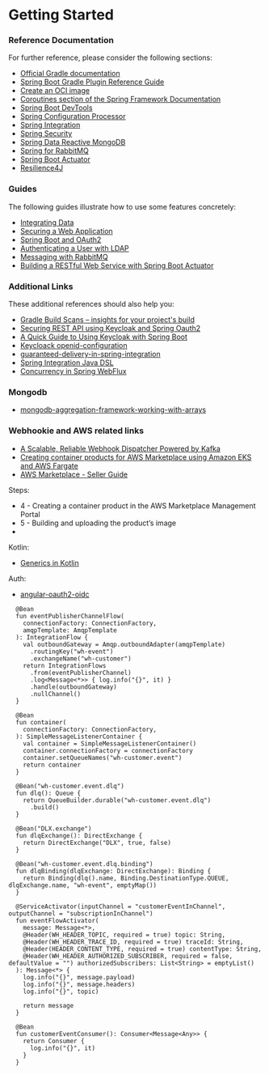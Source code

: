 # Getting Started

### Reference Documentation
For further reference, please consider the following sections:

* [Official Gradle documentation](https://docs.gradle.org)
* [Spring Boot Gradle Plugin Reference Guide](https://docs.spring.io/spring-boot/docs/2.4.0/gradle-plugin/reference/html/)
* [Create an OCI image](https://docs.spring.io/spring-boot/docs/2.4.0/gradle-plugin/reference/html/#build-image)
* [Coroutines section of the Spring Framework Documentation](https://docs.spring.io/spring/docs/5.3.1/spring-framework-reference/languages.html#coroutines)
* [Spring Boot DevTools](https://docs.spring.io/spring-boot/docs/2.4.0/reference/htmlsingle/#using-boot-devtools)
* [Spring Configuration Processor](https://docs.spring.io/spring-boot/docs/2.4.0/reference/htmlsingle/#configuration-metadata-annotation-processor)
* [Spring Integration](https://docs.spring.io/spring-boot/docs/2.4.0/reference/htmlsingle/#boot-features-integration)
* [Spring Security](https://docs.spring.io/spring-boot/docs/2.4.0/reference/htmlsingle/#boot-features-security)
* [Spring Data Reactive MongoDB](https://docs.spring.io/spring-boot/docs/2.4.0/reference/htmlsingle/#boot-features-mongodb)
* [Spring for RabbitMQ](https://docs.spring.io/spring-boot/docs/2.4.0/reference/htmlsingle/#boot-features-amqp)
* [Spring Boot Actuator](https://docs.spring.io/spring-boot/docs/2.4.0/reference/htmlsingle/#production-ready)
* [Resilience4J](https://cloud.spring.io/spring-cloud-static/spring-cloud-circuitbreaker/current/reference/html)

### Guides
The following guides illustrate how to use some features concretely:

* [Integrating Data](https://spring.io/guides/gs/integration/)
* [Securing a Web Application](https://spring.io/guides/gs/securing-web/)
* [Spring Boot and OAuth2](https://spring.io/guides/tutorials/spring-boot-oauth2/)
* [Authenticating a User with LDAP](https://spring.io/guides/gs/authenticating-ldap/)
* [Messaging with RabbitMQ](https://spring.io/guides/gs/messaging-rabbitmq/)
* [Building a RESTful Web Service with Spring Boot Actuator](https://spring.io/guides/gs/actuator-service/)

### Additional Links
These additional references should also help you:

* [Gradle Build Scans – insights for your project's build](https://scans.gradle.com#gradle)
* [Securing REST API using Keycloak and Spring Oauth2](https://medium.com/@bcarunmail/securing-rest-api-using-keycloak-and-spring-oauth2-6ddf3a1efcc2)
* [A Quick Guide to Using Keycloak with Spring Boot](https://www.baeldung.com/spring-boot-keycloak)
* [Keycloack openid-configuration](http://127.0.0.1:8000/auth/realms/webhookie/.well-known/openid-configuration)
* [guaranteed-delivery-in-spring-integration](https://xebia.com/blog/guaranteed-delivery-in-spring-integration/)
* [Spring Integration Java DSL](https://dzone.com/articles/spring-integration-java-dsl-1)
* [Concurrency in Spring WebFlux](https://www.baeldung.com/spring-webflux-concurrency)

### Mongodb
* [mongodb-aggregation-framework-working-with-arrays](https://www.codementor.io/@prasadsaya/mongodb-aggregation-framework-working-with-arrays-18jd5fe2xo)

### Webhookie and AWS related links
* [A Scalable, Reliable Webhook Dispatcher Powered by Kafka](https://medium.com/hootsuite-engineering/a-scalable-reliable-webhook-dispatcher-powered-by-kafka-2dc3d677f16b)
* [Creating container products for AWS Marketplace using Amazon EKS and AWS Fargate](https://aws.amazon.com/blogs/awsmarketplace/creating-container-products-for-aws-marketplace-using-amazon-eks-and-aws-fargate/)
* [AWS Marketplace - Seller Guide](https://docs.aws.amazon.com/marketplace/latest/userguide/container-product-getting-started.html)


Steps:
 - 4 - Creating a container product in the AWS Marketplace Management Portal
 - 5 - Building and uploading the product’s image
 -

Kotlin:
 - [Generics in Kotlin](https://medium.com/swlh/generics-in-kotlin-5152142e281c)

Auth:
 - [angular-oauth2-oidc](https://manfredsteyer.github.io/angular-oauth2-oidc/docs/additional-documentation/authorization-servers/auth0.html)

```
  @Bean
  fun eventPublisherChannelFlow(
    connectionFactory: ConnectionFactory,
    amqpTemplate: AmqpTemplate
  ): IntegrationFlow {
    val outboundGateway = Amqp.outboundAdapter(amqpTemplate)
      .routingKey("wh-event")
      .exchangeName("wh-customer")
    return IntegrationFlows
      .from(eventPublisherChannel)
      .log<Message<*>> { log.info("{}", it) }
      .handle(outboundGateway)
      .nullChannel()
  }

  @Bean
  fun container(
    connectionFactory: ConnectionFactory,
  ): SimpleMessageListenerContainer {
    val container = SimpleMessageListenerContainer()
    container.connectionFactory = connectionFactory
    container.setQueueNames("wh-customer.event")
    return container
  }

  @Bean("wh-customer.event.dlq")
  fun dlq(): Queue {
    return QueueBuilder.durable("wh-customer.event.dlq")
      .build()
  }

  @Bean("DLX.exchange")
  fun dlqExchange(): DirectExchange {
    return DirectExchange("DLX", true, false)
  }

  @Bean("wh-customer.event.dlq.binding")
  fun dlqBinding(dlqExchange: DirectExchange): Binding {
    return Binding(dlq().name, Binding.DestinationType.QUEUE, dlqExchange.name, "wh-event", emptyMap())
  }

  @ServiceActivator(inputChannel = "customerEventInChannel", outputChannel = "subscriptionInChannel")
  fun eventFlowActivator(
    message: Message<*>,
    @Header(WH_HEADER_TOPIC, required = true) topic: String,
    @Header(WH_HEADER_TRACE_ID, required = true) traceId: String,
    @Header(HEADER_CONTENT_TYPE, required = true) contentType: String,
    @Header(WH_HEADER_AUTHORIZED_SUBSCRIBER, required = false, defaultValue = "") authorizedSubscribers: List<String> = emptyList()
  ): Message<*> {
    log.info("{}", message.payload)
    log.info("{}", message.headers)
    log.info("{}", topic)

    return message
  }

  @Bean
  fun customerEventConsumer(): Consumer<Message<Any>> {
    return Consumer {
      log.info("{}", it)
    }
  }
```
